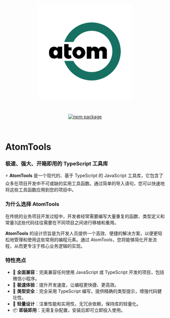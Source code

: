 
<p align="center">
  <a href="https://tools.atomnotion.com" target="_blank" rel="noopener noreferrer">
    <img width="300" src="../../public/image/logo.png" alt="atom-tools logo">
  </a>
</p>
<br/>
<p align="center">
  <a href="https://www.npmjs.com/package/atom-tools"><img src="https://img.shields.io/npm/v/atom-tools.svg" alt="npm package"></a>
</p>
<br/>

# AtomTools 

### 极速、强大、开箱即用的 TypeScript 工具库

⚡️ **AtomTools** 是一个现代的、基于 TypeScript 的 JavaScript 工具库，它包含了众多在项目开发中不可或缺的实用工具函数。通过简单的导入语句，您可以快速地将这些工具函数应用到您的项目中。

### 为什么选择 AtomTools

在传统的业务项目开发过程中，开发者经常需要编写大量重复的函数、类型定义和常量3这些代码往往需要在不同项目之间进行移植和重用。

**AtomTools** 的设计宗旨是为开发人员提供一个高效、便捷的解决方案，以便更轻松地管理和使用这些常用的编程元素。通过 AtomTools，您将能够简化开发流程，从而更专注于核心业务逻辑的实现。

### 特性亮点

- 🌈 **全面兼容**：完美兼容任何使用 JavaScript 或 TypeScript 开发的项目，包括微信小程序。
- 🚀 **极速体验**：提升开发速度，让编程更快捷、更高效。
- 📠 **类型安全**：完全采用 TypeScript 编写，提供精确的类型提示，增强代码健壮性。
- 🍃 **轻量设计**：注重性能和实用性，无冗余依赖，保持库的轻量化。
- 📦 **即装即用**：无需复杂配置，安装后即可立即投入使用。

